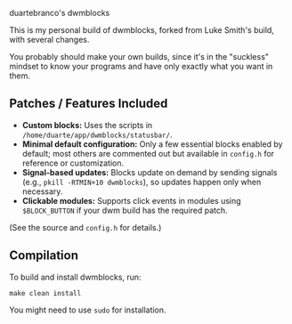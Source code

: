 duartebranco's dwmblocks

This is my personal build of dwmblocks, forked from Luke Smith's build, with several changes.

You probably should make your own builds, since it's in the "suckless" mindset to know your programs and have only exactly what you want in them.

## Patches / Features Included

- **Custom blocks:** Uses the scripts in `/home/duarte/app/dwmblocks/statusbar/`.
- **Minimal default configuration:** Only a few essential blocks enabled by default; most others are commented out but available in `config.h` for reference or customization.
- **Signal-based updates:** Blocks update on demand by sending signals (e.g., `pkill -RTMIN+10 dwmblocks`), so updates happen only when necessary.
- **Clickable modules:** Supports click events in modules using `$BLOCK_BUTTON` if your dwm build has the required patch.

(See the source and `config.h` for details.)

## Compilation

To build and install dwmblocks, run:

```
make clean install
```

You might need to use `sudo` for installation.
